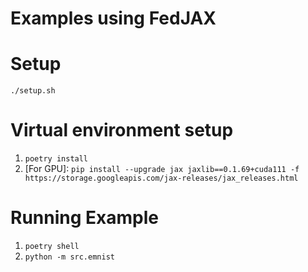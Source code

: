 # Examples using FedJAX 

# Setup
`./setup.sh`

# Virtual environment setup
1. `poetry install`
2. [For GPU]: `pip install --upgrade jax jaxlib==0.1.69+cuda111 -f https://storage.googleapis.com/jax-releases/jax_releases.html`

# Running Example
1. `poetry shell`
2. `python -m src.emnist`
